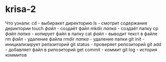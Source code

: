 # krisa-2
Что узнали:
cd - выбиракет директорию 
ls - смотрит содержание дериктории
touch _файл_ - создаёт файл
mkdir _папка_ - создаёт папку
cp _файл_ _папка_ - копирует файл в папку
cat _файл_ - выводит текст в файле
rm _файл_ - удаление файла
rmdir _папка_ - удаление папки
git init - инициализирует репазиторий
git status - проверяет репозиторий
git add - добавляет файл в рипозиторий
get commit - коммит
git log - история коммитов
